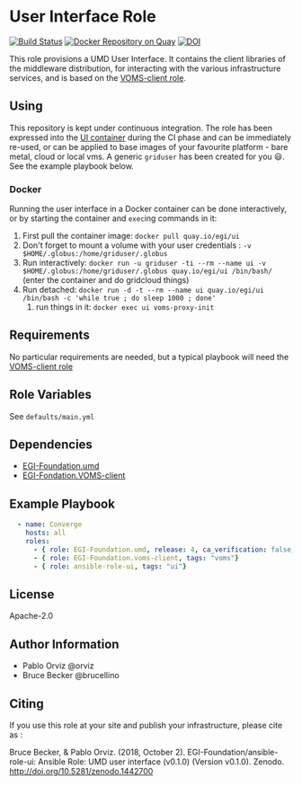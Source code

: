 # User Interface Role

[![Build Status](https://travis-ci.org/EGI-Foundation/ansible-role-ui.svg?branch=master)](https://travis-ci.org/EGI-Foundation/ansible-role-ui) [![Docker Repository on Quay](https://quay.io/repository/egi/ui/status "Docker Repository on Quay")](https://quay.io/repository/egi/ui) [![DOI](https://zenodo.org/badge/DOI/10.5281/zenodo.1442700.svg)](https://doi.org/10.5281/zenodo.1442700)



This role provisions a UMD User Interface. It contains the client libraries of the middleware distribution, for interacting with the various infrastructure services, and is based on the [VOMS-client role](https://galaxy.ansible.com/egi-foundation/voms-client).

## Using

This repository is kept under continuous integration. The role has been expressed into the [UI container](https://quay.io/repository/egi/ui) during the CI phase and can be immediately re-used, or can be applied to base images of your favourite platform - bare metal, cloud or local vms.
A generic `griduser` has been created for you :smiley:. 
See the example playbook below.

### Docker

Running the user interface in a Docker container can be done interactively, or by starting the container and `exec`ing commands in it: 

  1. First pull the container image: `docker pull quay.io/egi/ui`
  1. Don't forget to mount a volume with your user credentials : `-v $HOME/.globus:/home/griduser/.globus`
  1. Run interactively: `docker run -u griduser -ti --rm --name ui -v $HOME/.globus:/home/griduser/.globus quay.io/egi/ui /bin/bash/` (enter the container and do gridcloud things)
  1. Run detached: `docker run -d -t --rm --name ui quay.io/egi/ui /bin/bash -c 'while true ; do sleep 1000 ; done'`
     1. run things in it: `docker exec ui voms-proxy-init`


## Requirements

No particular requirements are needed, but a typical playbook will need the [VOMS-client role](https://galaxy.ansible.com/egi-foundation/voms-client)

## Role Variables

See `defaults/main.yml`

## Dependencies


  - [EGI-Foundation.umd](https://galaxy.ansible.com/EGI-Foundation/umd)
  - [EGI-Fondation.VOMS-client](https://galaxy.ansible.com/EGI-Foundation/VOMS-client)

## Example Playbook


```yaml
  - name: Converge
    hosts: all
    roles:
      - { role: EGI-Foundation.umd, release: 4, ca_verification: false, tags: "umd" }
      - { role: EGI-Foundation.voms-client, tags: "voms"}
      - { role: ansible-role-ui, tags: "ui"}
```

## License

Apache-2.0

## Author Information

- Pablo Orviz @orviz
- Bruce Becker @brucellino

## Citing

If you use this role at your site and publish your infrastructure, please cite as :

Bruce Becker, & Pablo Orviz. (2018, October 2). EGI-Foundation/ansible-role-ui: Ansible Role: UMD user interface (v0.1.0) (Version v0.1.0). Zenodo. http://doi.org/10.5281/zenodo.1442700